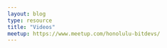 ```yaml
---
layout: blog
type: resource
title: "Videos"
meetup: https://www.meetup.com/honolulu-bitdevs/
---
```


